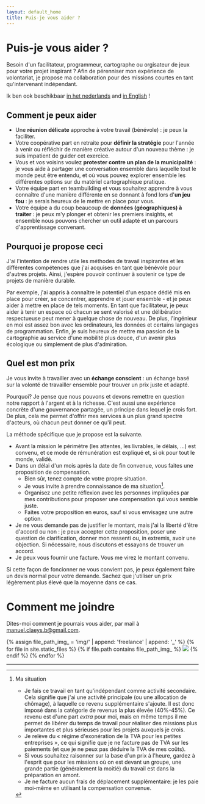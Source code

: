 ```yaml
---
layout: default_home
title: Puis-je vous aider ?
---
```

# Puis-je vous aider ?

Besoin d'un facilitateur, programmeur, cartographe ou orgisateur de jeux pour votre projet inspirant ? Afin de pérenniser mon expérience de volontariat, je propose ma collaboration pour des missions courtes en tant qu'intervenant indépendant.

Ik ben ook beschikbaar <a href="/freelance_nl" class="language">in het nederlands</a> and <a href="/freelance" class="language">in English</a> !

## Comment je peux aider

- Une **réunion délicate** approche à votre travail (bénévole) : je peux la faciliter.
- Votre coopérative part en retraite pour **définir la stratégie** pour l'année à venir ou réfléchir de manière créative autour d'un nouveau thème : je suis impatient de guider cet exercice.
- Vous et vos voisins voulez **protester contre un plan de la municipalité** : je vous aide à partager une conversation ensemble dans laquelle tout le monde peut être entendu, et où vous pouvez explorer ensemble les différentes options sur du matériel cartographique pratique.
- Votre équipe part en teambuilding et vous souhaitez apprendre à vous connaître d'une manière différente en se donnant à fond lors d'**un jeu fou** : je serais heureux de le mettre en place pour vous.
- Votre équipe a du coup beaucoup de **données (géographiques) à traiter** : je peux m'y plonger et obtenir les premiers insights, et ensemble nous pouvons chercher un outil adapté et un parcours d'apprentissage convenant.
<!--- Pour une grande mission d'animation, votre collectif recherche le renfort d'un **animateur multilingue et expérimenté** : je suis là !-->
<!--- Votre équipe souhaite évoluer d'une gouvernance classique vers une **forme de gouvernance plus partagée** : à partir de mon expérience diversifiée, je peux vous aider à explorer les possibilités.-->

## Pourquoi je propose ceci

J'ai l'intention de rendre utile les méthodes de travail inspirantes et les différentes compétences que j'ai acquises en tant que bénévole pour d'autres projets. Ainsi, j'espère pouvoir continuer à soutenir ce type de projets de manière durable.

Par exemple, j'ai appris à connaître le potentiel d'un espace dédié mis en place pour créer, se concentrer, apprendre et jouer ensemble - et je peux aider à mettre en place de tels moments. En tant que facilitateur, je peux aider à tenir un espace où chacun se sent valorisé et une délibération respectueuse peut mener à quelque chose de nouveau. De plus, l'ingénieur en moi est assez bon avec les ordinateurs, les données et certains langages de programmation. Enfin, je suis heureux de mettre ma passion de la cartographie au service d'une mobilité plus douce, d'un avenir plus écologique ou simplement de plus d'admiration.

## Quel est mon prix

Je vous invite à travailler avec un **échange conscient** : un échange basé sur la volonté de travailler ensemble pour trouver un prix juste et adapté.

Pourquoi? Je pense que nous pouvons et devons remettre en question notre rapport à l'argent et à la richesse. C'est aussi une expérience concrète d'une gouvernance partagée, un principe dans lequel je crois fort. De plus, cela me permet d'offrir mes services à un plus grand spectre d'acteurs, où chacun peut donner ce qu'il peut.

La méthode spécifique que je propose est la suivante.

- Avant la mission le périmètre (les attentes, les livrables, le délais, ...) est convenu, et ce mode de rémunération est expliqué et, si ok pour tout le monde, validé.
- Dans un délai d'un mois après la date de fin convenue, vous faites une proposition de compensation.
    - Bien sûr, tenez compte de votre propre situation.
    - Je vous invite à prendre connaissance de ma situation[^mysituation].
    - Organisez une petite réflexion avec les personnes impliquées par mes contributions pour proposer une compensation qui vous semble juste.
    - Faites votre proposition en euros, sauf si vous envisagez une autre option.
- Je ne vous demande pas de justifier le montant, mais j'ai la liberté d'être d'accord ou non : je peux accepter cette proposition, poser une question de clarification, donner mon ressenti ou, in extremis, avoir une objection. Si nécessaire, nous discutons et essayons de trouver un accord.
- Je peux vous fournir une facture. Vous me virez le montant convenu.
<!--Je vous demande de communiquer une intention : que signifie ce montant pour vous ?-->

Si cette façon de foncionner ne vous convient pas, je peux également faire un devis normal pour votre demande. Sachez que j'utiliser un prix légèrement plus élevé que la moyenne dans ce cas.

# Comment me joindre

Dites-moi comment je pourrais vous aider, par mail à <a href="mailto:manuel.claeys.b@gmail.com" class="email">manuel.claeys.b@gmail.com</a>.

<div class="image-box with-padding-top">
{% assign file_path_img_ = 'img/' | append: 'freelance' | append: '_' %}
{% for file in site.static_files %}
    {% if file.path contains file_path_img_ %}
        <img src="{{ file.path }}"/>    
    {% endif %}
{% endfor %}
</div>

---

[^mysituation]: Ma situation

    - Je fais ce travail en tant qu'indépendant comme activité secondaire. Cela signifie que j'ai une activité principale (ou une allocation de chômage), à ​​laquelle ce revenu supplémentaire s'ajoute. Il est donc imposé dans la catégorie de revenus la plus élevée (40%-45%). Ce revenu est d'une part *extra* pour moi, mais en même temps il me permet de libérer du temps de travail pour réaliser des missions plus importantes et plus sérieuses pour les projets auxquels je crois.
    - Je relève du « régime d'exonération de la TVA pour les petites entreprises », ce qui signifie que je ne facture pas de TVA sur les paiements (et que je ne peux pas déduire la TVA de mes coûts).
    - Si vous souhaitez raisonner sur la base d'un prix à l'heure, gardez à l'esprit que pour les missions où on est devant un groupe, une grande partie (généralement la moitié) du travail est dans la préparation en amont.
    - Je ne facture aucun frais de déplacement supplémentaire: je les paie moi-même en utilisant la compensation convenue.